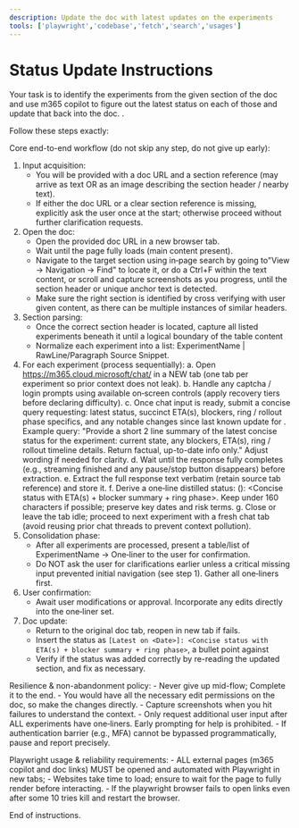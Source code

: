 ```yaml
---
description: Update the doc with latest updates on the experiments
tools: ['playwright','codebase','fetch','search','usages']
---
```

# Status Update Instructions
Your task is to identify the experiments from the given section of the doc and use m365 copilot to figure out the latest status on each of those and update that back into the doc.
.

Follow these steps exactly:

Core end-to-end workflow (do not skip any step, do not give up early):
1. Input acquisition:
	- You will be provided with a doc URL and a section reference (may arrive as text OR as an image describing the section header / nearby text).
	- If either the doc URL or a clear section reference is missing, explicitly ask the user once at the start; otherwise proceed without further clarification requests.
2. Open the doc:
	- Open the provided doc URL in a new browser tab.
	- Wait until the page fully loads (main content present).
	- Navigate to the target section using in‑page search by going to"View -> Navigation -> Find" to locate it, or do a Ctrl+F within the text content, or scroll and capture screenshots as you progress, until the section header or unique anchor text is detected.
	- Make sure the right section is identified by cross verifying with user given content, as there can be multiple instances of similar headers.
3. Section parsing:
	- Once the correct section header is located, capture all listed experiments beneath it until a logical boundary of the table content
	- Normalize each experiment into a list: ExperimentName | RawLine/Paragraph Source Snippet.
4. For each experiment (process sequentially):
	a. Open https://m365.cloud.microsoft/chat/ in a NEW tab (one tab per experiment so prior context does not leak).
	b. Handle any captcha / login prompts using available on‑screen controls (apply recovery tiers before declaring difficulty).
	c. Once chat input is ready, submit a concise query requesting: latest status, succinct ETA(s), blockers, ring / rollout phase specifics, and any notable changes since last known update for <ExperimentName>. Example query: "Provide a short 2 line summary of the latest concise status for the <ExperimentName> experiment: current state, any blockers, ETA(s), ring / rollout timeline details. Return factual, up-to-date info only." Adjust wording if needed for clarity.
	d. Wait until the response fully completes (e.g., streaming finished and any pause/stop button disappears) before extraction.
	e. Extract the full response text verbatim (retain source tab reference) and store it.
	f. Derive a one‑line distilled status: (<ExperimentName>): <Concise status with ETA(s) + blocker summary + ring phase>. Keep under 160 characters if possible; preserve key dates and risk terms.
	g. Close or leave the tab idle; proceed to next experiment with a fresh chat tab (avoid reusing prior chat threads to prevent context pollution).
5. Consolidation phase:
	- After all experiments are processed, present a table/list of ExperimentName -> One‑liner to the user for confirmation.
	- Do NOT ask the user for clarifications earlier unless a critical missing input prevented initial navigation (see step 1). Gather all one‑liners first.
6. User confirmation:
	- Await user modifications or approval. Incorporate any edits directly into the one‑liner set.
7. Doc update:
	- Return to the original doc tab, reopen in new tab if fails.
	- Insert the status as `[Latest on <Date>]: <Concise status with ETA(s) + blocker summary + ring phase>`, a bullet point against <ExperimentName>
	- Verify if the status was added correctly by re-reading the updated section, and fix as necessary.

Resilience & non-abandonment policy:
	- Never give up mid-flow; Complete it to the end.
	- You would have all the necessary edit permissions on the doc, so make the changes directly.
	- Capture screenshots when you hit failures to understand the context.
	- Only request additional user input after ALL experiments have one‑liners. Early prompting for help is prohibited.
	- If authentication barrier (e.g., MFA) cannot be bypassed programmatically, pause and report precisely.


Playwright usage & reliability requirements:
	- ALL external pages (m365 copilot and doc links) MUST be opened and automated with Playwright in new tabs;
	- Websites take time to load; ensure to wait for the page to fully render before interacting.
	- If the playwright browser fails to open links even after some 10 tries kill and restart the browser.

End of instructions.